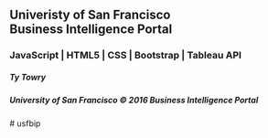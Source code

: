 <h2> Univeristy of San Francisco </br> Business Intelligence Portal </h2>

<h3>JavaScript | HTML5 | CSS | Bootstrap | Tableau API </h3>

<h5>Ty Towry </h5>
<h5>University of San Francisco &copy 2016 Business Intelligence Portal </h5># usfbip
